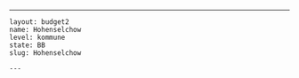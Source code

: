 ---
    layout: budget2
    name: Hohenselchow
    level: kommune
    state: BB
    slug: Hohenselchow

    ---


    